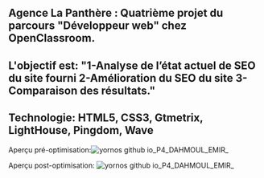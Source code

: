 Agence La Panthère : Quatrième projet du parcours "Développeur web" chez OpenClassroom.
----------------------------------------------------------------------------------------------------------------
L'objectif est: 
"1-Analyse de l’état actuel de SEO du site fourni
2-Amélioration du SEO du site
3-Comparaison des résultats."
----------------------------------------------------------------------------------------------------------------
Technologie: HTML5, CSS3, Gtmetrix, LightHouse, Pingdom, Wave
----------------------------------------------------------------------------------------------------------------
Aperçu pré-optimisation:![yornos github io_P4_DAHMOUL_EMIR_](https://user-images.githubusercontent.com/96071035/160712269-a9e736c3-0c7b-49ca-a7c9-7ba1d1b9011c.png)


Aperçu post-optimisation:
![yornos github io_P4_DAHMOUL_EMIR_](https://user-images.githubusercontent.com/96071035/159842243-2d0e1613-d04b-49e8-9e2b-2a2ed54569d0.png)
